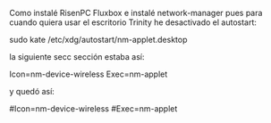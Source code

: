 


Como instalé RisenPC Fluxbox e instalé network-manager pues para cuando quiera usar el escritorio Trinity he desactivado el autostart:

sudo kate /etc/xdg/autostart/nm-applet.desktop 

la siguiente secc sección estaba así:

Icon=nm-device-wireless
Exec=nm-applet

y quedó así:

#Icon=nm-device-wireless
#Exec=nm-applet
